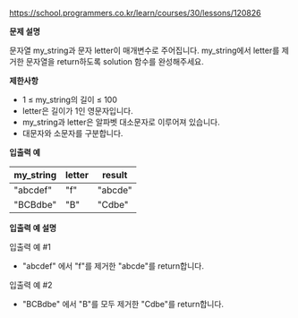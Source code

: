 https://school.programmers.co.kr/learn/courses/30/lessons/120826

**문제 설명**

문자열 my_string과 문자 letter이 매개변수로 주어집니다. my_string에서 letter를 제거한 문자열을 return하도록 solution 함수를 완성해주세요.

**제한사항**

- 1 ≤ my_string의 길이 ≤ 100
- letter은 길이가 1인 영문자입니다.
- my_string과 letter은 알파벳 대소문자로 이루어져 있습니다.
- 대문자와 소문자를 구분합니다.

**입출력 예**

| my_string | 	letter | 	result  |
|-----------|---------|----------|
| "abcdef"  | 	"f"    | 	"abcde" |
| "BCBdbe"  | 	"B"    | 	"Cdbe"  |

**입출력 예 설명**

입출력 예 #1

- "abcdef" 에서 "f"를 제거한 "abcde"를 return합니다.

입출력 예 #2

- "BCBdbe" 에서 "B"를 모두 제거한 "Cdbe"를 return합니다.
